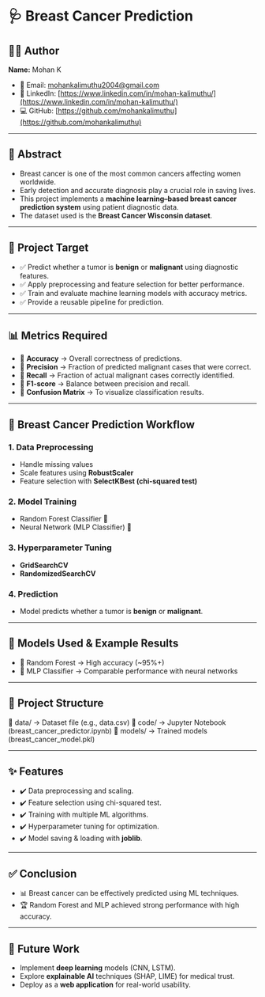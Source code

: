 # 🩺 Breast Cancer Prediction

## 👨‍💻 Author
**Name:** Mohan K  

- 📧 Email: [mohankalimuthu2004@gmail.com](mailto:mohankalimuthu2004@gmail.com)  
- 🔗 LinkedIn: [https://www.linkedin.com/in/mohan-kalimuthu/](https://www.linkedin.com/in/mohan-kalimuthu/)  
- 💻 GitHub: [https://github.com/mohankalimuthu](https://github.com/mohankalimuthu)  

---

## 📌 Abstract
- Breast cancer is one of the most common cancers affecting women worldwide.  
- Early detection and accurate diagnosis play a crucial role in saving lives.  
- This project implements a **machine learning–based breast cancer prediction system** using patient diagnostic data.  
- The dataset used is the **Breast Cancer Wisconsin dataset**.  

---

## 🎯 Project Target
- ✅ Predict whether a tumor is **benign** or **malignant** using diagnostic features.  
- ✅ Apply preprocessing and feature selection for better performance.  
- ✅ Train and evaluate machine learning models with accuracy metrics.  
- ✅ Provide a reusable pipeline for prediction.  

---

## 📊 Metrics Required
- 📌 **Accuracy** → Overall correctness of predictions.  
- 📌 **Precision** → Fraction of predicted malignant cases that were correct.  
- 📌 **Recall** → Fraction of actual malignant cases correctly identified.  
- 📌 **F1-score** → Balance between precision and recall.  
- 📌 **Confusion Matrix** → To visualize classification results.  

---

## 🤖 Breast Cancer Prediction Workflow
### 1. Data Preprocessing
- Handle missing values  
- Scale features using **RobustScaler**  
- Feature selection with **SelectKBest (chi-squared test)**  

### 2. Model Training
- Random Forest Classifier 🌲  
- Neural Network (MLP Classifier) 🧠  

### 3. Hyperparameter Tuning
- **GridSearchCV**  
- **RandomizedSearchCV**  

### 4. Prediction
- Model predicts whether a tumor is **benign** or **malignant**.  

---

## 🧩 Models Used & Example Results
- 🔹 Random Forest → High accuracy (~95%+)  
- 🔹 MLP Classifier → Comparable performance with neural networks  

---

## 📂 Project Structure
📁 data/ → Dataset file (e.g., data.csv)
📁 code/ → Jupyter Notebook (breast_cancer_predictor.ipynb)
📁 models/ → Trained models (breast_cancer_model.pkl)


---

## ✨ Features
- ✔️ Data preprocessing and scaling.  
- ✔️ Feature selection using chi-squared test.  
- ✔️ Training with multiple ML algorithms.  
- ✔️ Hyperparameter tuning for optimization.  
- ✔️ Model saving & loading with **joblib**.  

---

## ✅ Conclusion
- 📊 Breast cancer can be effectively predicted using ML techniques.  
- 🏆 Random Forest and MLP achieved strong performance with high accuracy.  

---

## 🔮 Future Work
- Implement **deep learning** models (CNN, LSTM).  
- Explore **explainable AI** techniques (SHAP, LIME) for medical trust.  
- Deploy as a **web application** for real-world usability.  
